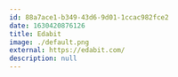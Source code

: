 ```yaml
---
id: 88a7ace1-b349-43d6-9d01-1ccac982fce2
date: 1630420876126
title: Edabit
image: ./default.png
external: https://edabit.com/
description: null
---
```

